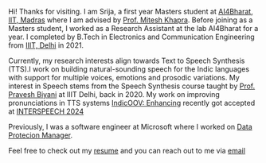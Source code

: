 Hi! Thanks for visiting. I am Srija, a first year Masters student at [AI4Bharat](https://ai4bharat.iitm.ac.in/), [IIT, Madras](https://www.iitm.ac.in/) where I am advised by [Prof. Mitesh Khapra](http://www.cse.iitm.ac.in/~miteshk/). Before joining as a Masters student, I worked as a Research Assistant at the lab AI4Bharat for a year. I completed by B.Tech in Electronics and Communication Engineering from [IIIT, Delhi](https://iiitd.ac.in/) in 2021.

Currently, my research interests align towards Text to Speech Synthesis (TTS).I work on building natural-sounding speech for the Indic languages with support for multiple voices, emotions and prosodic variations. My interest in Speech stems from the Speech Synthesis course taught by [Prof. Pravesh Biyani](https://www.iiitd.ac.in/praveshb) at IIIT Delhi, back in 2020. My work on improving pronunciations in TTS systems [IndicOOV: Enhancing](https://arxiv.org/pdf/2407.13435) recently got accepted at [INTERSPEECH 2024](https://interspeech2024.org/)

Previously, I was a software engineer at Microsoft where I worked on [Data Protecion Manager](https://learn.microsoft.com/en-us/system-center/dpm/dpm-overview?view=sc-dpm-2022).

Feel free to check out my [resume]() and you can reach out to me via [email](srija17199@iiitd.ac.in)